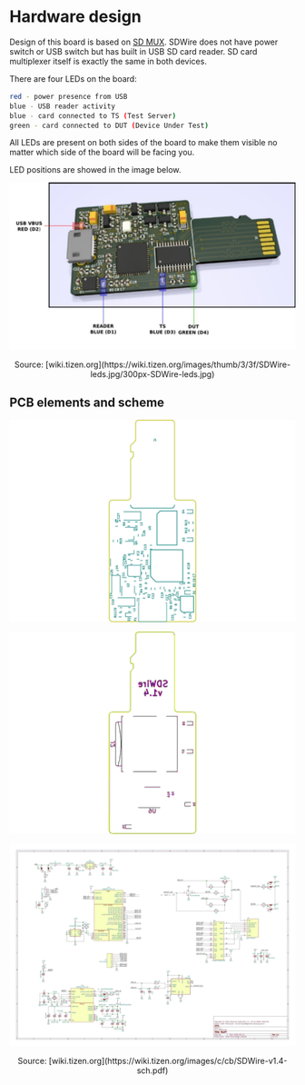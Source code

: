 # Hardware design

Design of this board is based on [SD MUX](https://wiki.tizen.org/SD_MUX). SDWire
does not have power switch or USB switch but has built in USB SD card reader. SD
card multiplexer itself is exactly the same in both devices.

There are four LEDs on the board:

```bash
red - power presence from USB
blue - USB reader activity
blue - card connected to TS (Test Server)
green - card connected to DUT (Device Under Test)
```

All LEDs are present on both sides of the board to make them visible no matter
which side of the board will be facing you.

LED positions are showed in the image below.

![](./../../images/SD-wire_leds.jpg)

<center>Source: [wiki.tizen.org](https://wiki.tizen.org/images/thumb/3/3f/SDWire-leds.jpg/300px-SDWire-leds.jpg)</center>

## PCB elements and scheme

![](./../../images/SD-wire_PCB_elements_1.jpg)

![](./../../images/SD-wire_PCB_elements_2.jpg)

![](./../../images/SD-wire_scheme-1.jpg)

<center>Source: [wiki.tizen.org](https://wiki.tizen.org/images/c/cb/SDWire-v1.4-sch.pdf)</center>
